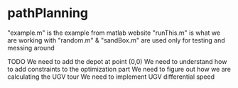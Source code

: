 # pathPlanning

"example.m" is the example from matlab website
"runThis.m" is what we are working with
"random.m" & "sandBox.m" are used only for testing and messing around

TODO
We need to add the depot at point (0,0)
We need to understand how to add constraints to the optimization part
We need to figure out how we are calculating the UGV tour
We need to implement UGV differential speed
